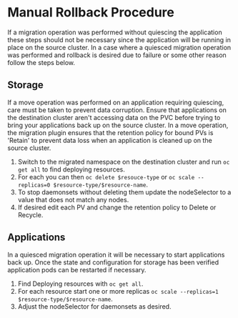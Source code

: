 Manual Rollback Procedure
=========================
If a migration operation was performed without quiescing the application these steps should not be necessary since the application will be running in place on the source cluster. In a case where a quiesced migration operation was performed and rollback is desired due to failure or some other reason follow the steps below.

Storage
-------
If a move operation was performed on an application requiring quiescing, care must be taken to prevent data corruption. Ensure that applications on the destination cluster aren't accessing data on the PVC before trying to bring your applications back up on the source cluster. In a move operation, the migration plugin ensures that the retention policy for bound PVs is 'Retain' to prevent data loss when an application is cleaned up on the source cluster.

1. Switch to the migrated namespace on the destination cluster and run `oc get all` to find deploying resources.
1. For each you can then `oc delete $resouce-type` or `oc scale --replicas=0 $resource-type/$resource-name`.
1. To stop daemonsets without deleting them update the nodeSelector to a value that does not match any nodes.
1. If desired edit each PV and change the retention policy to Delete or Recycle.

Applications
------------
In a quiesced migration operation it will be necessary to start applications back up. Once the state and configuration for storage has been verified application pods can be restarted if necessary.

1. Find Deploying resources with `oc get all`.
1. For each resource start one or more replicas `oc scale --replicas=1 $resource-type/$resource-name`.
1. Adjust the nodeSelector for daemonsets as desired.
